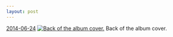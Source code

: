 ```yaml
---
layout: post
---
```


<p>
  <time><a href="/336">2014-06-24</a></time>
  <a href="/336"><img src="{{ site.assets_url }}/336-640.jpg" srcset="{{ site.assets_url }}/336-1280.jpg 1280w, {{ site.assets_url }}/336-960.jpg 960w, {{ site.assets_url }}/336-640.jpg 640w, {{ site.assets_url }}/336-320.jpg 320w" sizes="(min-width: 700px) 50vw, calc(100vw - 2rem)" alt="Back of the album cover." /></a>
  <span>Back of the album cover.</span>
</p>
